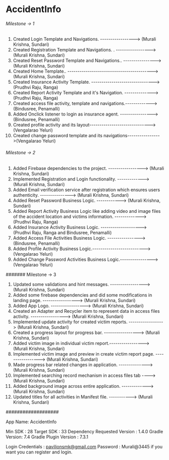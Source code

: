 # AccidentInfo

###### Milestone -> 1
1. Created Login Template and Navigations.           -----------------> (Murali Krishna, Sundari)
2. Created Registration Template and Navigations. .  -----------------> (Murali Krishna, Sundari)
3. Created Reset Password Template and Navigations..  ----------------> (Murali Krishna, Sundari)
4. Created Home Template..  ------------------------------------------> (Murali Krishna, Sundari)
5. Created Insurance Activity Template. -------------------------------> (Prudhvi Raju, Ranga)
6. Created Report Activity Template and it's Navigation. --------------> (Prudhvi Raju, Ranga)
7. Created access file activity, template and navigations.-------------> (Bindusree, Penamalli)
8. Added Onclick listener to login as insurance agent. ----------------> (Bindusree, Penamalli)
9. Created profile activity and its layout------------------------------>(Vengalarao Yeluri)
10. Created change password template and its navigations---------------->(Vengalarao Yeluri)


###### Milestone -> 2
1. Added Firebase dependencies to the project.   -----------------> (Murali Krishna, Sundari)
2. Implemented Registration and Login functionality. -------------> (Murali Krishna, Sundari)
3. Added Email verification service after registration 
   which ensures users authenticity.               ---------------> (Murali Krishna, Sundari)
4. Added Reset Password Business Logic.               ------------> (Murali Krishna, Sundari)
5. Added Report Activity Business Logic like adding
   video and image files of the accident location and
   victims information.                              -------------> (Prudhvi Raju, Ranga)
6. Added Insurance Activity Business Logic.   --------------------> (Prudhvi Raju, Ranga and Bindusree, Penamalli)
7. Added Access File Activities Business Logic. ---------------->   (Bindusree, Penamalli)
8. Added Profile Activity Business Logic.-------------------------->(Vengalarao Yeluri)
9. Added Change Password Activities Business Logic.---------------->(Vengalarao Yeluri)


####### Milestone -> 3
1. Updated some validations and hint messages.    -----------------> (Murali Krishna, Sundari)
2. Added some firebase dependencies and did
   some modifications in landing page.            -----------------> (Murali Krishna, Sundari)
3. Added App Logo.                                -----------------> (Murali Krishna, Sundari)
4. Created an Adapter and Recycler item to 
   represent data in access files activity.       -----------------> (Murali Krishna, Sundari)
5. Implemented update activity for created
   victim reports.                                -----------------> (Murali Krishna, Sundari)
6. Created a progress layout for progress bar.    -----------------> (Murali Krishna, Sundari)
7. Added victim image in individual victim report.-----------------> (Murali Krishna, Sundari)
8. Implemented victim image and preview in create
   victim report page.                            -----------------> (Murali Krishna, Sundari)
9. Made progress bar related changes in application. --------------> (Murali Krishna, Sundari)
10. Implemented searching record mechanism in access files tab ----> (Murali Krishna, Sundari)
11. Added background image across entire application. -------------> (Murali Krishna, Sundari)
12. Updated titles for all activities in Manifest file. -----------> (Murali Krishna, Sundari)


###################

App Name: AccidentInfo

Min SDK    : 28
Target SDK : 33
Dependency Requested Version : 1.4.0
Gradle Version: 7.4
Gradle Plugin Version : 7.3.1


Login Credentials : pavilionsmk@gmail.com
Password : Murali@3445
if you want you can register and login.

